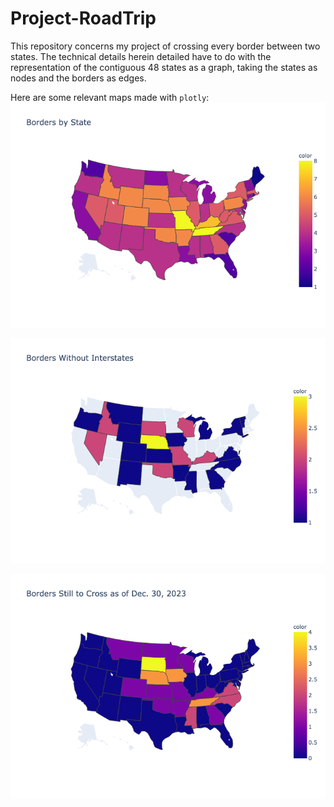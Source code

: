 # Project-RoadTrip

This repository concerns my project of crossing every border between two states. The technical details herein detailed have to do with the representation of the contiguous 48 states as a graph, taking the states as nodes and the borders as edges.

Here are some relevant maps made with `plotly`:
![borders by state](images/bord_by_state.png)

![borders_without_interstates](images/bord_without_interst.png)

![progress](images/progress123023.png)

